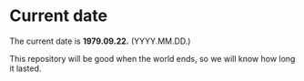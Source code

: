 # Current date

The current date is **1979.09.22.** (YYYY.MM.DD.)

This repository will be good when the world ends, so we will know how long it lasted.